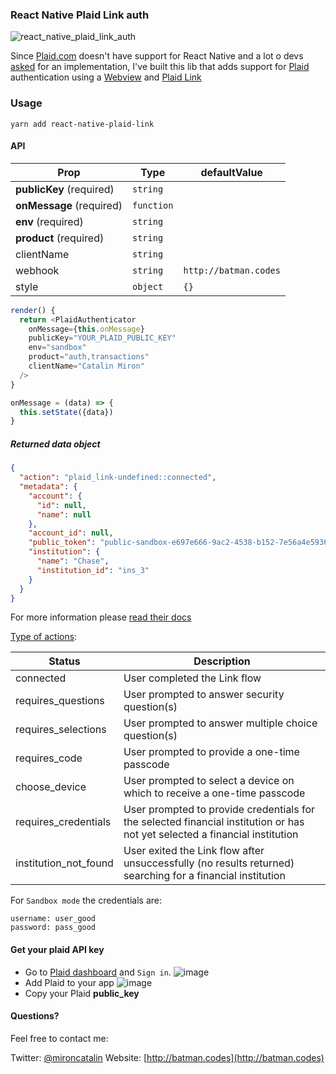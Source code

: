 ### React Native Plaid Link auth

![react_native_plaid_link_auth](https://user-images.githubusercontent.com/2805320/29003828-ad4ab974-7ac6-11e7-90f9-e7b637b58de1.gif)

Since [Plaid.com](https://plaid.com/) doesn't have support for React Native and a lot o devs [asked](https://github.com/plaid/link/issues/153) for an implementation, I've built this lib that adds support for [Plaid](https://plaid.com/) authentication using a [Webview](https://plaid.com/docs/quickstart/#webview-integration) and [Plaid Link](https://blog.plaid.com/announcing-a-new-mobile-experience-for-link/)


### Usage

`yarn add react-native-plaid-link`

#### API

|Prop|Type|defaultValue|
|----|----|----|
|__publicKey__ (required)|`string`|  |
|__onMessage__ (required)| `function`||
|__env__ (required)|`string`|  |
|__product__ (required)|`string`|  |
|clientName|`string`|  |
|webhook|`string`| `http://batman.codes`|
|style|`object`| `{}`|

```js
render() {
  return <PlaidAuthenticator
    onMessage={this.onMessage}
    publicKey="YOUR_PLAID_PUBLIC_KEY"
    env="sandbox"
    product="auth,transactions"
    clientName="Catalin Miron"
  />
}

onMessage = (data) => {
  this.setState({data})
}
```

##### Returned **data** object

```json
{
  "action": "plaid_link-undefined::connected",
  "metadata": {
    "account": {
      "id": null,
      "name": null
    },
    "account_id": null,
    "public_token": "public-sandbox-e697e666-9ac2-4538-b152-7e56a4e59365",
    "institution": {
      "name": "Chase",
      "institution_id": "ins_3"
    }
  }
}
```

For more information please [read their docs](https://plaid.com/docs/quickstart/#accessing-item-data)


[Type of actions](https://plaid.com/docs/api/#onexit-callback):

|Status|Description|
|----|----|
|connected|	User completed the Link flow|
|requires_questions|User prompted to answer security question(s)|
|requires_selections|	User prompted to answer multiple choice question(s)|
|requires_code|	User prompted to provide a one-time passcode|
|choose_device|	User prompted to select a device on which to receive a one-time passcode|
|requires_credentials|	User prompted to provide credentials for the selected financial institution or has not yet selected a financial institution|
|institution_not_found|	User exited the Link flow after unsuccessfully (no results returned) searching for a financial institution|


For `Sandbox mode` the credentials are:
```
username: user_good
password: pass_good
```

#### Get your plaid API key

- Go to [Plaid dashboard](https://dashboard.plaid.com/signin) and `Sign in`.
![image](https://user-images.githubusercontent.com/2805320/29003405-274c972c-7abf-11e7-89f5-dffce0d0132a.png)
- Add Plaid to your app
![image](https://user-images.githubusercontent.com/2805320/29003409-36d48042-7abf-11e7-8e55-01a1e184fb49.png)
- Copy your Plaid __public_key__


#### Questions?

Feel free to contact me:

Twitter: [@mironcatalin](http://twitter.com)
Website: [http://batman.codes](http://batman.codes)
